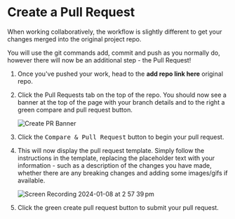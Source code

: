 # Create a Pull Request

When working collaboratively, the workflow is slightly different to get your changes merged into the original project repo.

You will use the git commands add, commit and push as you normally do, however there will now be an additional step - the Pull Request!

1. Once you've pushed your work, head to the **add repo link here** original repo.

2. Click the Pull Requests tab on the top of the repo. You should now see a banner at the top of the page with your branch details and to the right a green compare and pull request button.

    ![Create PR Banner](https://github.com/kera-cudmore/hackathon_templates/assets/92253071/aaa006c7-353e-4bf3-bea7-edad44e616f8)

3. Click the <kbd>Compare & Pull Request</kbd> button to begin your pull request.

4. This will now display the pull request template. Simply follow the instructions in the template, replacing the placeholder text with your information - such as a description of the changes you have made, whether there are any breaking changes and adding some images/gifs if available.

    ![Screen Recording 2024-01-08 at 2 57 39 pm](https://github.com/kera-cudmore/hackathon_templates/assets/92253071/7f70c33e-b4db-4cd1-b948-197caaf9ba68)


5. Click the green create pull request button to submit your pull request.
